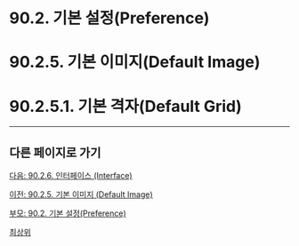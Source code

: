 # 90.2. 기본 설정(Preference)
# 90.2.5. 기본 이미지(Default Image)
# 90.2.5.1. 기본 격자(Default Grid)

***

## 다른 페이지로 가기

[다음: 90.2.6. 인터페이스 (Interface)](./90-02-06-interface.md)

[이전: 90.2.5. 기본 이미지 (Default Image)](./90-02-05-default-image.md)

[부모: 90.2. 기본 설정(Preference)](./90-02-00-preference.md)

[최상위](./00-home.md)
